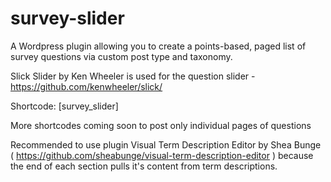# survey-slider
A Wordpress plugin allowing you to create a points-based, paged list of survey questions via custom post type and taxonomy.

Slick Slider by Ken Wheeler is used for the question slider - https://github.com/kenwheeler/slick/

Shortcode: [survey_slider]

More shortcodes coming soon to post only individual pages of questions

Recommended to use plugin Visual Term Description Editor by Shea Bunge ( https://github.com/sheabunge/visual-term-description-editor ) because the end of each section pulls it's content from term descriptions.
